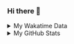 ### Hi there 👋

<!--
**cdfmlr/cdfmlr** is a ✨ _special_ ✨ repository because its `README.md` (this file) appears on your GitHub profile.

Here are some ideas to get you started:

- 🔭 I’m currently working on ...
- 🌱 I’m currently learning ...
- 👯 I’m looking to collaborate on ...
- 🤔 I’m looking for help with ...
- 💬 Ask me about ...
- 📫 How to reach me: ...
- 😄 Pronouns: ...
- ⚡ Fun fact: ...
-->

<details>

<summary>My Wakatime Data</summary>

<!--START_SECTION:waka-->
![Lines of code](https://img.shields.io/badge/From%20Hello%20World%20I%27ve%20Written-7.4%20million%20lines%20of%20code-blue)

**🐱 My GitHub Data** 

> 📦 681.7 kB Used in GitHub's Storage 
 > 
> 🏆 767 Contributions in the Year 2023
 > 
> 🚫 Not Opted to Hire
 > 
> 📜 76 Public Repositories 
 > 
> 🔑 17 Private Repositories 
 > 
**I'm an Early 🐤** 

```text
🌞 Morning                1435 commits        ██████░░░░░░░░░░░░░░░░░░░   24.23 % 
🌆 Daytime                2456 commits        ██████████░░░░░░░░░░░░░░░   41.47 % 
🌃 Evening                1962 commits        ████████░░░░░░░░░░░░░░░░░   33.13 % 
🌙 Night                  69 commits          ░░░░░░░░░░░░░░░░░░░░░░░░░   01.17 % 
```
📅 **I'm Most Productive on Wednesday** 

```text
Monday                   691 commits         ███░░░░░░░░░░░░░░░░░░░░░░   11.67 % 
Tuesday                  1011 commits        ████░░░░░░░░░░░░░░░░░░░░░   17.07 % 
Wednesday                1016 commits        ████░░░░░░░░░░░░░░░░░░░░░   17.16 % 
Thursday                 806 commits         ███░░░░░░░░░░░░░░░░░░░░░░   13.61 % 
Friday                   883 commits         ████░░░░░░░░░░░░░░░░░░░░░   14.91 % 
Saturday                 808 commits         ███░░░░░░░░░░░░░░░░░░░░░░   13.64 % 
Sunday                   707 commits         ███░░░░░░░░░░░░░░░░░░░░░░   11.94 % 
```


**I Mostly Code in Go** 

```text
Go                       29 repos            ████████░░░░░░░░░░░░░░░░░   32.58 % 
Python                   20 repos            ██████░░░░░░░░░░░░░░░░░░░   22.47 % 
HTML                     6 repos             ██░░░░░░░░░░░░░░░░░░░░░░░   06.74 % 
Dart                     2 repos             █░░░░░░░░░░░░░░░░░░░░░░░░   02.25 % 
TypeScript               1 repo              ░░░░░░░░░░░░░░░░░░░░░░░░░   01.12 % 
```




 Last Updated on 29/05/2023 01:27:45 UTC
<!--END_SECTION:waka-->

</details>

<details>
 
 <summary>My GitHub Stats</summary>

[![CDFMLR's github stats](https://github-readme-stats.vercel.app/api?username=cdfmlr&count_private=true&show_icons=true)](https://github.com/anuraghazra/github-readme-stats)

</details>
